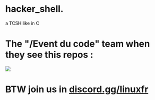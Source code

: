# hacker_shell.
a TCSH like in C

# The "/Event du code" team when they see this repos :
<img src="https://media.discordapp.net/attachments/1117948073172279296/1118588911338393672/convention_linux.jpg?width=1025&height=674"/>

# BTW join us in <a href="https://discord.gg/linuxfr">discord.gg/linuxfr</a>
